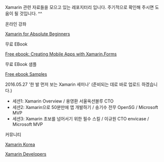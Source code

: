 Xamarin 관련 자료들을 모으고 있는 레포지터리 입니다. 
주기적으로 확인해 주시면 도움이 될 것입니다. ^^ 

온라인 강좌

[Xamarin for Absolute Beginners](https://mva.microsoft.com/en-US/training-courses/xamarin-for-absolute-beginners-16182?l=fPHWqptJC_5705846048)


무료 EBook

[Free ebook: Creating Mobile Apps with Xamarin.Forms](https://blogs.msdn.microsoft.com/microsoft_press/2016/03/31/free-ebook-creating-mobile-apps-with-xamarin-forms/)


무료 EBook 샘플

 [Free ebook Samples](https://github.com/xamarin/xamarin-forms-book-samples)


2016.05.27 '한 발 먼저 보는 Xamarin 세미나' (준비되는 데로 바로 업로드 하겠습니다.)
- 세션1: Xamarin Overview / 용영환 서울옥션블루 CTO
- 세션2: Xamarin으로 50분만에 앱 개발하기 / 송기수 전무 OpenSG / Microsoft MVP
- 세션3: Xamarin 초보를 넘어서기 위한 필수 스킬 / 이규원 CTO envicase / Microsoft MVP


커뮤니티


[Xamarin Korea](https://www.facebook.com/groups/818902071467383/)

[Xamarin Developers](https://www.facebook.com/groups/xamarin.developers/)